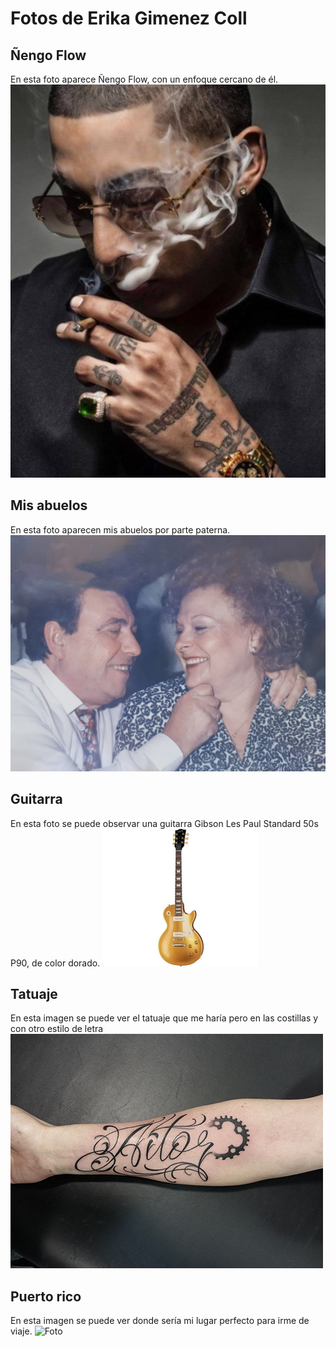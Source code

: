 # Fotos de Erika Gimenez Coll 
## Ñengo Flow 

En esta foto aparece Ñengo Flow, con un enfoque cercano de él. 
![Foto](./fotos/nengo.jpg)

## Mis abuelos 

En esta foto aparecen mis abuelos por parte paterna. 
![Foto](./fotos/IMG-20201119-WA0002.jpg)

## Guitarra 

En esta foto se puede observar una guitarra Gibson Les Paul Standard 50s P90, de color dorado. 
![Foto](./fotos/gibson.jpg)

## Tatuaje 

En esta imagen se puede ver el tatuaje que me haría pero en las costillas y con otro estilo de letra 
![Foto](./fotos/tatuaje.jpg)

## Puerto rico

En esta imagen se puede ver donde sería mi lugar perfecto para irme de viaje. 
![Foto](./fotos/puerto.rico.jpg)

